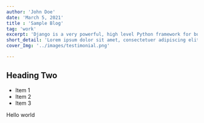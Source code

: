 ```yaml
---
author: 'John Doe'
date: 'March 5, 2021'
title : 'Sample Blog'
tag: 'work'
excerpt: 'Django is a very powerful, high level Python framework for building web applications'
short_detail: 'Lorem ipsum dolor sit amet, consectetuer adipiscing elit, sed diam nonummy nibh euismod tincidunt ut laoreet dolore.'
cover_Img: '../images/testimonial.png'

---
```


## Heading Two

* Item 1
* Item 2
* Item 3

Hello world